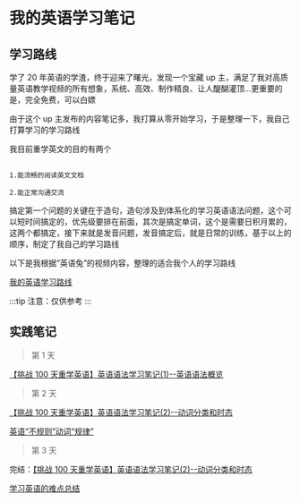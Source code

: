 # 我的英语学习笔记

## 学习路线

学了 20 年英语的学渣，终于迎来了曙光，发现一个宝藏 up 主，满足了我对高质量英语教学视频的所有想象，系统、高效、制作精良、让人醍醐灌顶...更重要的是，完全免费，可以白嫖

由于这个 up 主发布的内容笔记多，我打算从零开始学习，于是整理一下，我自己打算学习的学习路线

我目前重学英文的目的有两个

```

1.能流畅的阅读英文文档

2.能正常沟通交流

```

搞定第一个问题的关键在于造句，造句涉及到体系化的学习英语语法问题，这个可以短时间搞定的，优先级要排在前面，其次是搞定单词，这个是需要日积月累的，这两个都搞定，接下来就是发音问题，发音搞定后，就是日常的训练，基于以上的顺序，制定了我自己的学习路线

以下是我根据“英语兔”的视频内容，整理的适合我个人的学习路线

[我的英语学习路线](/article/english/path.html)

:::tip
注意：仅供参考
:::

## 实践笔记

> 第 1 天

[【挑战 100 天重学英语】英语语法学习笔记(1)--英语语法概览](/article/english/1.html)

> 第 2 天

[【挑战 100 天重学英语】英语语法学习笔记(2)--动词分类和时态](/article/english/2.html)

[英语“不规则”动词“规律”](/article/english/2.1.html)

> 第 3 天

完结：[【挑战 100 天重学英语】英语语法学习笔记(2)--动词分类和时态](/article/english/2.html)

[学习英语的难点总结](/article/english/2.2.html)
